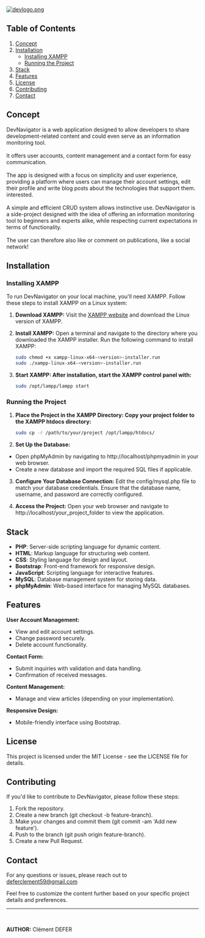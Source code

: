 [![devlogo.png](https://i.postimg.cc/V6rHJyWn/devlogo.png)](https://postimg.cc/phvBS67L)

## Table of Contents
1. [Concept](#concept)
2. [Installation](#installation)
    - [Installing XAMPP](#installing-xampp)
    - [Running the Project](#running-the-project)
3. [Stack](#stack)
4. [Features](#features)
5. [License](#license)
6. [Contributing](#contributing)
7. [Contact](#contact)

## Concept

DevNavigator is a web application designed to allow developers to share development-related content and could even serve as an information monitoring tool.<br><br>It offers user accounts, content management and a contact form for easy communication.<br><br>The app is designed with a focus on simplicity and user experience, providing a platform where users can manage their account settings, edit their profile and write blog posts about the technologies that support them. interested.<br><br>A simple and efficient CRUD system allows instinctive use.
DevNavigator is a side-project designed with the idea of ​​offering an information monitoring tool to beginners and experts alike, while respecting current expectations in terms of functionality.<br><br>The user can therefore also like or comment on publications, like a social network!

## Installation

### Installing XAMPP

To run DevNavigator on your local machine, you'll need XAMPP. Follow these steps to install XAMPP on a Linux system:

1. **Download XAMPP:**
   Visit the [XAMPP website](https://www.apachefriends.org/index.html) and download the Linux version of XAMPP.

2. **Install XAMPP:**
   Open a terminal and navigate to the directory where you downloaded the XAMPP installer. Run the following command to install XAMPP:
   ```bash
   sudo chmod +x xampp-linux-x64-<version>-installer.run
   sudo ./xampp-linux-x64-<version>-installer.run
    ```

3. **Start XAMPP: After installation, start the XAMPP control panel with:**
   ```bash
   sudo /opt/lampp/lampp start
    ```
### Running the Project

1. **Place the Project in the XAMPP Directory: Copy your project folder to the XAMPP htdocs directory:**
   ```bash
   sudo cp -r /path/to/your/project /opt/lampp/htdocs/
    ```

2. **Set Up the Database:**
- Open phpMyAdmin by navigating to http://localhost/phpmyadmin in your web browser.
- Create a new database and import the required SQL files if applicable.

3. **Configure Your Database Connection:**
Edit the config/mysql.php file to match your database credentials. Ensure that the database name, username, and password are correctly configured.

4. **Access the Project:**
Open your web browser and navigate to http://localhost/your_project_folder to view the application.

## Stack

- **PHP**: Server-side scripting language for dynamic content.
- **HTML**: Markup language for structuring web content.
- **CSS**: Styling language for design and layout.
- **Bootstrap**: Front-end framework for responsive design.
- **JavaScript**: Scripting language for interactive features.
- **MySQL**: Database management system for storing data.
- **phpMyAdmin**: Web-based interface for managing MySQL databases.

## Features

**User Account Management:**

- View and edit account settings.
- Change password securely.
- Delete account functionality.

**Contact Form:**

- Submit inquiries with validation and data handling.
- Confirmation of received messages.

**Content Management:**

- Manage and view articles (depending on your implementation).

**Responsive Design:**

- Mobile-friendly interface using Bootstrap.

## License

This project is licensed under the MIT License - see the LICENSE file for details.

## Contributing

If you'd like to contribute to DevNavigator, please follow these steps:

1. Fork the repository.
2. Create a new branch (git checkout -b feature-branch).
3. Make your changes and commit them (git commit -am 'Add new feature').
4. Push to the branch (git push origin feature-branch).
5. Create a new Pull Request.

## Contact

For any questions or issues, please reach out to deferclement59@gmail.com


Feel free to customize the content further based on your specific project details and preferences.
<br><hr><br>

**AUTHOR:** Clément DEFER